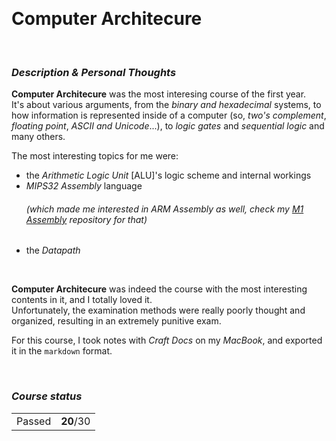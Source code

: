 <br><h1> Computer Architecure </h1>

<br><h3><i>Description & Personal Thoughts</i></h3>
<p>
  <b>Computer Architecure</b> was the most interesing course of the first year. <br>
  It's about various arguments, from the <i>binary and hexadecimal</i> systems, to how information is represented inside of a computer (so, <i>two's complement</i>, <i>floating point</i>, <i>ASCII and Unicode</i>...), to <i>logic gates</i> and <i>sequential logic</i> and many others.<br>
</p>
<p>
  The most interesting topics for me were: 
  <ul>
    <li>the <i>Arithmetic Logic Unit</i> [ALU]'s logic scheme and internal workings</li>
     <summary><li><i>MIPS32 Assembly</i> language <h6><i>(which made me interested in ARM Assembly as well, check my <a href="https://github.com/Haruno19/m1-assembly">M1 Assembly</a> repository for that)</i></h6></li></summary>
    <li>the <i>Datapath</i></li>
  </ul>
</p><br>
<p>
  <b>Computer Architecure</b> was indeed the course with the most interesting contents in it, and I totally loved it.<br>
  Unfortunately, the examination methods were really poorly thought and organized, resulting in an extremely punitive exam.
</p>
<p>
  For this course, I took notes with <i>Craft Docs</i> on my <i>MacBook</i>, and exported it in the <code>markdown</code> format.
</p>

<br><h3><i>Course status</i></h3>
<table><tr>
  <td>Passed</td>
  <td><b>20</b>/30</td>
</tr></table>
